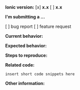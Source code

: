 <!-- Before submitting an issue, please consult ourdocumentation and our API reference-->

<!-- Please make sure you are posting an issue pertaining to the proper repository -->

<!-- Please do not submit support requests or "How to" questions here. Instead, please use one of these channels: https://discord.gg/7JJrUE8bhttps://discord.gg/7JJrUE8b-->

<!-- ISSUES MISSING IMPORTANT INFORMATION MAY BE CLOSED WITHOUT INVESTIGATION. -->

**Ionic version:**
[x] **x.x**
[ ] **x.x**

**I'm submitting a ...** 
<!--  (check one with "x") -->
[ ] bug report
[ ] feature request


**Current behavior:**
<!-- Describe how the bug manifests. -->

**Expected behavior:**
<!-- Describe what the behavior would be without the bug. -->

**Steps to reproduce:**
<!--  Please explain the steps required to duplicate the issue, especially if you are able to provide a sample application. -->

**Related code:**

<!-- If you are able to illustrate the bug or feature request with an example, please provide a sample code snippet. -->
```
insert short code snippets here
```

**Other information:**
<!-- List any other information that is relevant to your issue. Stack traces, related issues, suggestions on how to fix, Stack Overflow links, forum links, etc. -->
